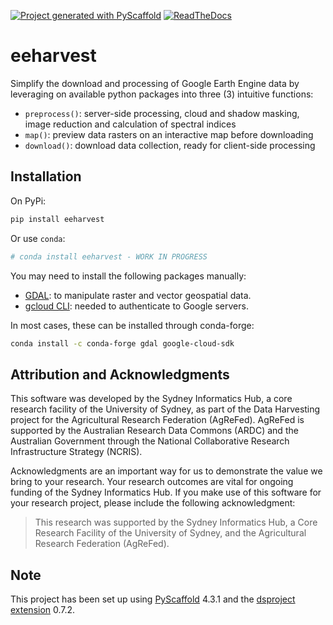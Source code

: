[![Project generated with
PyScaffold](https://img.shields.io/badge/-PyScaffold-005CA0?logo=pyscaffold)](https://pyscaffold.org/)
[![ReadTheDocs](https://readthedocs.org/projects/eeharvest/badge/?version=latest)](https://eeharvest.readthedocs.io/en/stable/)

<!-- These are examples of badges you might also want to add to your README. Update the URLs accordingly.
[![Coveralls](https://img.shields.io/coveralls/github/<USER>/eeharvest/main.svg)](https://coveralls.io/r/<USER>/eeharvest)
[![PyPI-Server](https://img.shields.io/pypi/v/eeharvest.svg)](https://pypi.org/project/eeharvest/)
[![Built Status](https://api.cirrus-ci.com/github/<USER>/eeharvest.svg?branch=main)](https://cirrus-ci.com/github/<USER>/eeharvest)
[![Conda-Forge](https://img.shields.io/conda/vn/conda-forge/eeharvest.svg)](https://anaconda.org/conda-forge/eeharvest)
[![Monthly Downloads](https://pepy.tech/badge/eeharvest/month)](https://pepy.tech/project/eeharvest)
[![Twitter](https://img.shields.io/twitter/url/http/shields.io.svg?style=social&label=Twitter)](https://twitter.com/eeharvest)
-->

# eeharvest

Simplify the download and processing of Google Earth Engine data by leveraging
on available python packages into three (3) intuitive functions:

- `preprocess()`: server-side processing, cloud and shadow masking, image
  reduction and calculation of spectral indices
- `map()`: preview data rasters on an interactive map before downloading
- `download()`: download data collection, ready for client-side processing
<!-- - `aggregate()`: perform additional temporal and/or spatial aggregaton on data -->

## Installation

On PyPi:

```sh
pip install eeharvest
```

Or use `conda`:

```sh
# conda install eeharvest - WORK IN PROGRESS
```

You may need to install the following packages manually:

- [GDAL](https://gdal.org/download.html): to manipulate raster and vector
  geospatial data.
- [gcloud
  CLI](https://cloud.google.com/sdk/docs/install): needed to authenticate
  to Google servers.

In most cases, these can be installed through conda-forge:

```sh
conda install -c conda-forge gdal google-cloud-sdk
```

<!-- pyscaffold-notes -->

## Attribution and Acknowledgments

This software was developed by the Sydney Informatics Hub, a core research
facility of the University of Sydney, as part of the Data Harvesting project for
the Agricultural Research Federation (AgReFed).
AgReFed is supported by the Australian Research Data Commons (ARDC) and the
Australian Government through the National Collaborative Research Infrastructure
Strategy (NCRIS).

Acknowledgments are an important way for us to demonstrate the value we bring to
your research. Your research outcomes are vital for ongoing funding of the
Sydney Informatics Hub. If you make use of this software for your research
project, please include the following acknowledgment:

> This research was supported by the Sydney Informatics Hub, a Core Research
> Facility of the University of Sydney, and the Agricultural Research Federation
> (AgReFed).

## Note

This project has been set up using [PyScaffold] 4.3.1 and the [dsproject
extension] 0.7.2.

[conda]: https://docs.conda.io/
[pre-commit]: https://pre-commit.com/
[jupyter]: https://jupyter.org/
[nbstripout]: https://github.com/kynan/nbstripout
[google style]: http://google.github.io/styleguide/pyguide.html#38-comments-and-docstrings
[pyscaffold]: https://pyscaffold.org/
[dsproject extension]: https://github.com/pyscaffold/pyscaffoldext-dsproject
